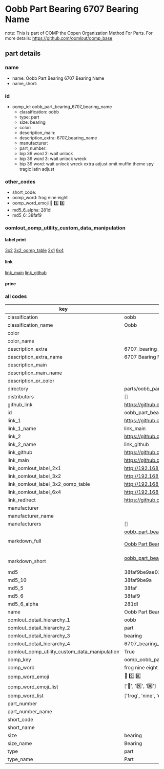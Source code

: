 # Oobb Part Bearing 6707 Bearing Name  

note: This is part of OOMP the Oopen Organization Method For Parts. For more details: https://github.com/oomlout/oomp_base

##  part details
  







### name
* name: Oobb Part Bearing 6707 Bearing Name
* name_short: 
### id
* oomp_id: oobb_part_bearing_6707_bearing_name
  * classification: oobb
  * type: part
  * size: bearing
  * color: 
  * description_main: 
  * description_extra: 6707_bearing_name
  * manufacturer: 
  * part_number: 
  * bip 39 word 2: wait unlock
  * bip 39 word 3: wait unlock wreck
  * bip 39 word: wait unlock wreck extra adjust omit muffin theme spy tragic latin adjust

### other_codes
* short_code: 
* oomp_word: frog nine eight
* oomp_word_emoji :frog: :nine: :eight:
* md5_6_alpha: 281dl
* md5_6: 38faf9






### oomlout_oomp_utility_custom_data_manipulation
#### label print
[3x2](http://192.168.1.245:1112/?label=oomp%20281dl)
[3x2_oomp_table](http://192.168.1.108:1112/?label=oomp%20281dl)
[2x1](http://192.168.1.242:1112/?label=oomp%20281dl)
[6x4](http://192.168.1.55:1112/?label=oomp%20281dl)    

#### link

[link_main](https://github.com/oomlout/oomlout_oomp_version_1_messy/tree/main/parts/oobb_part_bearing_6707_bearing_name) [link_github](https://github.com/oomlout/oomlout_oomp_version_1_messy/tree/main/parts/oobb_part_bearing_6707_bearing_name)                             

#### price







### all codes 
| key | value |  
| --- | --- |  
| classification | oobb |  
| classification_name | Oobb |  
| color |  |  
| color_name |  |  
| description_extra | 6707_bearing_name |  
| description_extra_name | 6707 Bearing Name |  
| description_main |  |  
| description_main_name |  |  
| description_or_color |   |  
| directory | parts/oobb_part_bearing_6707_bearing_name |  
| distributors | [] |  
| github_link | https://github.com/oomlout/oomlout_oomp_part_src/tree/main/parts/oobb_part_bearing_6707_bearing_name |  
| id | oobb_part_bearing_6707_bearing_name |  
| link_1 | https://github.com/oomlout/oomlout_oomp_version_1_messy/tree/main/parts/oobb_part_bearing_6707_bearing_name |  
| link_1_name | link_main |  
| link_2 | https://github.com/oomlout/oomlout_oomp_version_1_messy/tree/main/parts/oobb_part_bearing_6707_bearing_name |  
| link_2_name | link_github |  
| link_github | https://github.com/oomlout/oomlout_oomp_version_1_messy/tree/main/parts/oobb_part_bearing_6707_bearing_name |  
| link_main | https://github.com/oomlout/oomlout_oomp_version_1_messy/tree/main/parts/oobb_part_bearing_6707_bearing_name |  
| link_oomlout_label_2x1 | http://192.168.1.242:1112/?label=oomp%20281dl |  
| link_oomlout_label_3x2 | http://192.168.1.245:1112/?label=oomp%20281dl |  
| link_oomlout_label_3x2_oomp_table | http://192.168.1.108:1112/?label=oomp%20281dl |  
| link_oomlout_label_6x4 | http://192.168.1.55:1112/?label=oomp%20281dl |  
| link_redirect | https://github.com/oomlout/oomlout_oomp_version_1_messy/tree/main/parts/oobb_part_bearing_6707_bearing_name |  
| manufacturer |  |  
| manufacturer_name |  |  
| manufacturers | [] |  
| markdown_full | [oobb_part_bearing_6707_bearing_name](none)<br>[](none)<br>[Oobb Part Bearing 6707 Bearing Name](none)<br><br> |  
| markdown_short | [oobb_part_bearing_6707_bearing_name](none)<br><br> |  
| md5 | 38faf9be9ae012266981c511fc7b87b3 |  
| md5_10 | 38faf9be9a |  
| md5_5 | 38faf |  
| md5_6 | 38faf9 |  
| md5_6_alpha | 281dl |  
| name | Oobb Part Bearing 6707 Bearing Name |  
| oomlout_detail_hierarchy_1 | oobb |  
| oomlout_detail_hierarchy_2 | part |  
| oomlout_detail_hierarchy_3 | bearing |  
| oomlout_detail_hierarchy_4 | 6707_bearing_name |  
| oomlout_oomp_utility_custom_data_manipulation | True |  
| oomp_key | oomp_oobb_part_bearing_6707_bearing_name |  
| oomp_word | frog nine eight |  
| oomp_word_emoji | :frog: :nine: :eight: |  
| oomp_word_emoji_list | [':frog:', ':nine:', ':eight:'] |  
| oomp_word_list | ['frog', 'nine', 'eight'] |  
| part_number |  |  
| part_number_name |  |  
| short_code |  |  
| short_name |  |  
| size | bearing |  
| size_name | Bearing |  
| type | part |  
| type_name | Part |  
